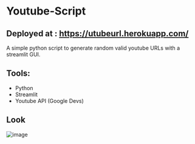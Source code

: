 # Youtube-Script
## Deployed at : https://utubeurl.herokuapp.com/

A simple python script to generate random valid youtube URLs with a streamlit GUI.

## Tools: 
 - Python
 - Streamlit
 - Youtube API (Google Devs)

## Look

![image](https://user-images.githubusercontent.com/52796258/115155242-9d570400-a09c-11eb-9f45-b087ec249834.png)


